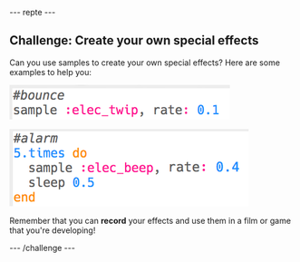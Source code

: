 \--- repte \---

## Challenge: Create your own special effects

Can you use samples to create your own special effects? Here are some examples to help you:

![captura de pantalla](images/effects-bounce.png)

![captura de pantalla](images/effects-alarm.png)

Remember that you can **record** your effects and use them in a film or game that you're developing!

\--- /challenge \---